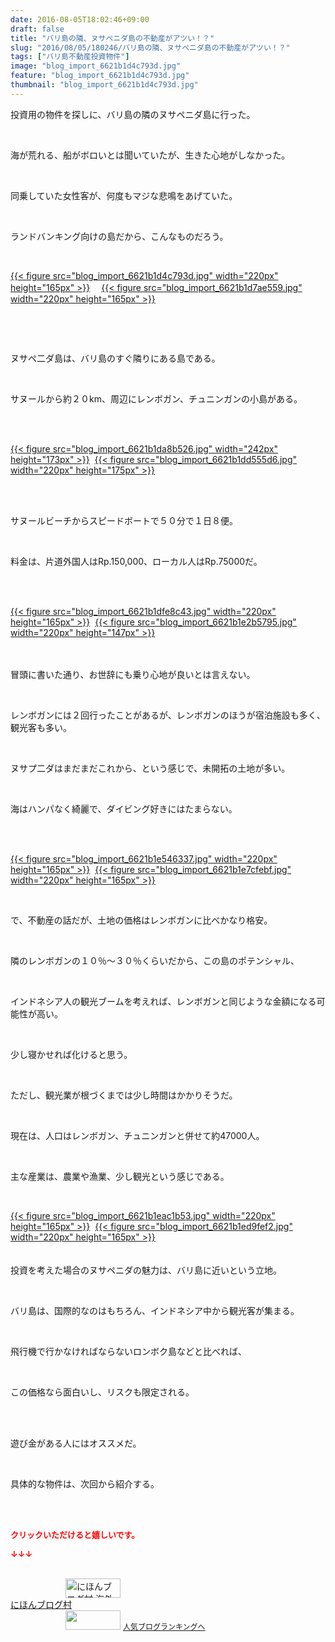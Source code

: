 ```yaml
---
date: 2016-08-05T18:02:46+09:00
draft: false
title: "バリ島の隣、ヌサペニダ島の不動産がアツい！？"
slug: "2016/08/05/180246/バリ島の隣、ヌサペニダ島の不動産がアツい！？"
tags: ["バリ島不動産投資物件"]
image: "blog_import_6621b1d4c793d.jpg"
feature: "blog_import_6621b1d4c793d.jpg"
thumbnail: "blog_import_6621b1d4c793d.jpg"
---
```

<p>投資用の物件を探しに、バリ島の隣のヌサペニダ島に行った。</p><br/><p>海が荒れる、船がボロいとは聞いていたが、生きた心地がしなかった。</p><br/><p>同乗していた女性客が、何度もマジな悲鳴をあげていた。</p><br/><p>ランドバンキング向けの島だから、こんなものだろう。</p><br/><p><a href="blog_import_6621b1d63fe33.jpg">{{< figure src="blog_import_6621b1d4c793d.jpg" width="220px" height="165px" >}}</a> 　<a href="blog_import_6621b1d8e2ac4.jpg">{{< figure src="blog_import_6621b1d7ae559.jpg" width="220px" height="165px" >}}</a> </p><br/><p><br/></p><p>ヌサぺ二ダ島は、バリ島のすぐ隣りにある島である。<br/></p><br/><p>サヌールから約２０km、周辺にレンボガン、チュニンガンの小島がある。</p><br/><p><a href="o0640048013715653328.jpg"></a></p><p><br/><a href="blog_import_6621b1dbd2690.jpg">{{< figure src="blog_import_6621b1da8b526.jpg" width="242px" height="173px" >}}</a>  <a href="blog_import_6621b1de92907.jpg">{{< figure src="blog_import_6621b1dd555d6.jpg" width="220px" height="175px" >}}</a> <br/></p><br/><br/><p>サヌールビーチからスピードボートで５０分で１日８便。<br/></p><br/><p>料金は、片道外国人はRp.150,000、ローカル人はRp.75000だ。</p><br/><br/><p><a href="blog_import_6621b1e129bd8.jpg">{{< figure src="blog_import_6621b1dfe8c43.jpg" width="220px" height="165px" >}}</a>  <a href="blog_import_6621b1e3ec877.jpg">{{< figure src="blog_import_6621b1e2b5795.jpg" width="220px" height="147px" >}}</a> <br/></p><p><br/><br/>冒頭に書いた通り、お世辞にも乗り心地が良いとは言えない。<br/></p><br/><p>レンボガンには２回行ったことがあるが、レンボガンのほうが宿泊施設も多く、観光客も多い。</p><br/><p>ヌサプ二ダはまだまだこれから、という感じで、未開拓の土地が多い。<br/></p><br/><p>海はハンパなく綺麗で、ダイビング好きにはたまらない。</p><br/><p><br/><a href="blog_import_6621b1e67d088.jpg">{{< figure src="blog_import_6621b1e546337.jpg" width="220px" height="165px" >}}</a>  <a href="blog_import_6621b1e913f02.jpg">{{< figure src="blog_import_6621b1e7cfebf.jpg" width="220px" height="165px" >}}</a> <br/></p><br/><p>で、不動産の話だが、土地の価格はレンボガンに比べかなり格安。<br/></p><br/><p>隣のレンボガンの１０％～３０％くらいだから、この島のポテンシャル、<br/></p><br/><p>インドネシア人の観光ブームを考えれば、レンボガンと同じような金額になる可能性が高い。<br/></p><br/><p>少し寝かせれば化けると思う。</p><p><br/></p><p>ただし、観光業が根づくまでは少し時間はかかりそうだ。</p><br/><p>現在は、人口はレンボガン、チュニンガンと併せて約47000人。</p><br/><p>主な産業は、農業や漁業、少し観光という感じである。</p><br/><p><a href="blog_import_6621b1ec1e028.jpg">{{< figure src="blog_import_6621b1eac1b53.jpg" width="220px" height="165px" >}}</a>  <a href="blog_import_6621b1eeeb99b.jpg">{{< figure src="blog_import_6621b1ed9fef2.jpg" width="220px" height="165px" >}}</a> <br/><br/><br/>投資を考えた場合のヌサペニダの魅力は、バリ島に近いという立地。</p><br/><p>バリ島は、国際的なのはもちろん、インドネシア中から観光客が集まる。</p><br/><p>飛行機で行かなければならないロンボク島などと比べれば、</p><br/><p>この価格なら面白いし、リスクも限定される。</p><br/><br/><p>遊び金がある人にはオススメだ。</p><br/><p>具体的な物件は、次回から紹介する。</p><br/><br/><p><font color="#ff0000" size="2"><strong>クリックいただけると嬉しいです。<br/></strong></font></p><p><font color="#ff0000" size="2"><strong>↓↓↓</strong></font></p><p><br/><a href="ranking.html?p_cid=01260127" target="_blank"><img border="0" alt="にほんブログ村 海外生活ブログ バリ島情報へ" src="data:image/svg+xml;charset=utf-8,%3Csvg%20xmlns%3D%22http%3A%2F%2Fwww.w3.org%2F2000%2Fsvg%22%20title%3D%22Placeholder%20for%20Images%22%20role%3D%22presentation%22%20viewBox%3D%220%200%2088%2031%22%20%2F%3E" width="88" height="31" data-src="https://img-proxy.blog-video.jp/images?url=http%3A%2F%2Foverseas.blogmura.com%2Fbali%2Fimg%2Fbali88_31.gif" style="aspect-ratio: auto 88 / 31;"/><noscript><img border="0" alt="にほんブログ村 海外生活ブログ バリ島情報へ" src="https://img-proxy.blog-video.jp/images?url=http%3A%2F%2Foverseas.blogmura.com%2Fbali%2Fimg%2Fbali88_31.gif" width="88" height="31"></noscript></a> <br/><a href="ranking.html?p_cid=01260127" target="_blank">にほんブログ村</a> <br/><a title="人気ブログランキングへ" href="link.php?1804582"><img border="0" src="data:image/svg+xml;charset=utf-8,%3Csvg%20xmlns%3D%22http%3A%2F%2Fwww.w3.org%2F2000%2Fsvg%22%20title%3D%22Placeholder%20for%20Images%22%20role%3D%22presentation%22%20viewBox%3D%220%200%2088%2031%22%20%2F%3E" width="88" height="31" data-src="https://blog.with2.net/img/banner/banner_22.gif" style="aspect-ratio: auto 88 / 31;"/><noscript><img border="0" src="https://blog.with2.net/img/banner/banner_22.gif" width="88" height="31"></noscript></a> <a style="FONT-SIZE: 12px" href="link.php?1804582">人気ブログランキングへ</a> </p>

